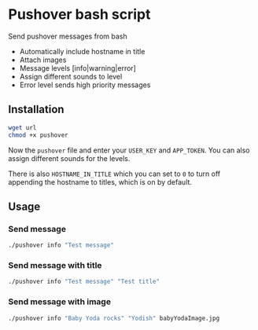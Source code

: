 # Pushover bash script

Send pushover messages from bash

* Automatically include hostname in title
* Attach images
* Message levels [info|warning|error]
* Assign different sounds to level
* Error level sends high priority messages

## Installation

```bash
wget url
chmod +x pushover
```

Now the `pushover` file and enter your  `USER_KEY` and `APP_TOKEN`. You can also assign different sounds for the levels.

There is also `HOSTNAME_IN_TITLE` which you can set to `0` to turn off appending the hostname to titles, which is on by default.

## Usage


### Send message

```bash
./pushover info "Test message"
```

### Send message with title

```bash
./pushover info "Test message" "Test title"
```

### Send message with image

```bash
./pushover info "Baby Yoda rocks" "Yodish" babyYodaImage.jpg
```
